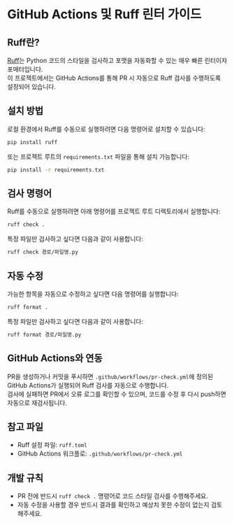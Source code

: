 # GitHub Actions 및 Ruff 린터 가이드

## Ruff란?
[Ruff](https://docs.astral.sh/ruff/)는 Python 코드의 스타일을 검사하고 포맷을 자동화할 수 있는 매우 빠른 린터이자 포매터입니다.  
이 프로젝트에서는 GitHub Actions를 통해 PR 시 자동으로 Ruff 검사를 수행하도록 설정되어 있습니다.

## 설치 방법

로컬 환경에서 Ruff를 수동으로 실행하려면 다음 명령어로 설치할 수 있습니다:

```bash
pip install ruff
```

또는 프로젝트 루트의 `requirements.txt` 파일을 통해 설치 가능합니다:

```bash
pip install -r requirements.txt
```

## 검사 명령어

Ruff를 수동으로 실행하려면 아래 명령어를 프로젝트 루트 디렉토리에서 실행합니다:

```bash
ruff check .
```

특정 파일만 검사하고 싶다면 다음과 같이 사용합니다:

```bash
ruff check 경로/파일명.py
```

## 자동 수정

가능한 항목을 자동으로 수정하고 싶다면 다음 명령어를 실행합니다:

```bash
ruff format .
```

특정 파일만 검사하고 싶다면 다음과 같이 사용합니다:

```bash
ruff format 경로/파일명.py
```

## GitHub Actions와 연동

PR을 생성하거나 커밋을 푸시하면 `.github/workflows/pr-check.yml`에 정의된 GitHub Actions가 실행되어 Ruff 검사를 자동으로 수행합니다.  
검사에 실패하면 PR에서 오류 로그를 확인할 수 있으며, 코드를 수정 후 다시 push하면 자동으로 재검사됩니다.

## 참고 파일

- Ruff 설정 파일: `ruff.toml`
- GitHub Actions 워크플로: `.github/workflows/pr-check.yml`

## 개발 규칙

- PR 전에 반드시 `ruff check .` 명령어로 코드 스타일 검사를 수행해주세요.
- 자동 수정을 사용할 경우 반드시 결과를 확인하고 예상치 못한 수정이 없는지 검토해주세요.

